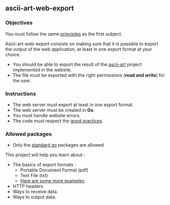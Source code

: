 ## ascii-art-web-export

### Objectives

You must follow the same [principles](../README.md) as the first subject.

Ascii-art-web-export consists on making sure that it is possible to export the output of the web application, at least in one export format at your choice.

- You should be able to export the result of the [ascii-art](../../ascii-art/README.md) project implemented in the website.
- The file must be exported with the right permissions (**read and write**) for the user.

### Instructions

- The web server must export at least in one export format.
- The web server must be created in **Go**.
- You must handle website errors.
- The code must respect the [good practices](../../good-practices/README.md).

### Allowed packages

- Only the [standard go](https://golang.org/pkg/) packages are allowed

This project will help you learn about :

- The basics of export formats :
  - Portable Document Format (pdf)
  - Text File (txt)
  - [Here are some more examples](https://en.wikipedia.org/wiki/Document_file_format)
- HTTP headers
- Ways to receive data.
- Ways to output data.
